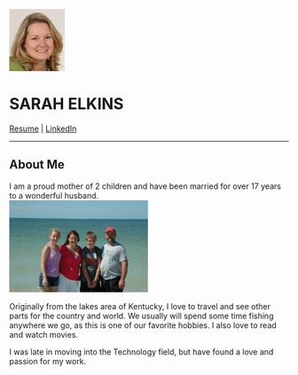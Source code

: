 

<img src="./images/HeadShot.jpg" width="100">  

# SARAH ELKINS  
[Resume](./SarahElkinsResume.md)  |  [LinkedIn](linkedin.com/in/sarah-elkins-93719742)  
***  
## About Me
I am a proud mother of 2 children and have been married for over 17 years to a wonderful husband.  
<img src="./images/Family.JPG" width="250">    

Originally from the lakes area of Kentucky, I love to travel and see other parts for the country and world.  We usually will spend some time fishing anywhere we go, as this is one of our favorite hobbies.  I also love to read and watch movies.  

I was late in moving into the Technology field, but have found a love and passion for my work.  

